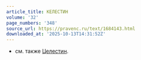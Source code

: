 ```yaml
---
article_title: КЕЛЕСТИН
volume: '32'
page_numbers: '348'
source_url: https://pravenc.ru/text/1684143.html
downloaded_at: '2025-10-13T14:31:52Z'
---
```


- см. также [Целестин](https://pravenc.ru/text/Целестин.html).
